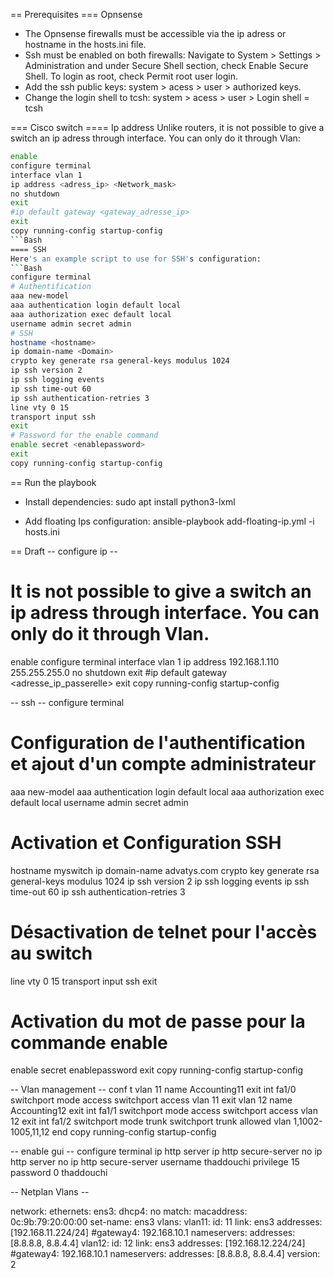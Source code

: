 == Prerequisites
=== Opnsense
- The Opnsense firewalls must be accessible via the ip adress or hostname in the hosts.ini file.
- Ssh must be enabled on both firewalls: Navigate to System > Settings > Administration and under Secure Shell section, check Enable Secure Shell. To login as root, check Permit root user login.
- Add the ssh public keys: system > acess > user > authorized keys.
- Change the login shell to tcsh: system > acess > user >  Login shell = tcsh

=== Cisco switch
==== Ip address 
Unlike routers, it is not possible to give a switch an ip adress through interface. You can only do it through Vlan:
```Bash
enable
configure terminal
interface vlan 1
ip address <adress_ip> <Network_mask>
no shutdown
exit
#ip default gateway <gateway_adresse_ip>
exit
copy running-config startup-config
```Bash
==== SSH
Here's an example script to use for SSH's configuration:
```Bash
configure terminal
# Authentification
aaa new-model
aaa authentication login default local
aaa authorization exec default local
username admin secret admin
# SSH
hostname <hostname>
ip domain-name <Domain>
crypto key generate rsa general-keys modulus 1024
ip ssh version 2
ip ssh logging events
ip ssh time-out 60
ip ssh authentication-retries 3
line vty 0 15
transport input ssh
exit
# Password for the enable command
enable secret <enablepassword>
exit
copy running-config startup-config
```

== Run the playbook

- Install dependencies:
sudo apt install python3-lxml


- Add floating Ips configuration:
ansible-playbook add-floating-ip.yml -i hosts.ini

== Draft
-- configure ip --
# It is not possible to give a switch an ip adress through interface. You can only do it through Vlan.
enable
configure terminal
interface vlan 1
ip address 192.168.1.110 255.255.255.0
no shutdown
exit
#ip default gateway <adresse_ip_passerelle>
exit
copy running-config startup-config

-- ssh --
configure terminal
# Configuration de l'authentification et ajout d'un compte administrateur
aaa new-model
aaa authentication login default local
aaa authorization exec default local
username admin secret admin
# Activation et Configuration SSH
hostname myswitch
ip domain-name advatys.com
crypto key generate rsa general-keys modulus 1024
ip ssh version 2
ip ssh logging events
ip ssh time-out 60
ip ssh authentication-retries 3
# Désactivation de telnet pour l'accès au switch
line vty 0 15
transport input ssh
exit
# Activation du mot de passe pour la commande enable
enable secret enablepassword
exit
copy running-config startup-config

-- Vlan management --
conf t
vlan 11
name Accounting11
exit
int fa1/0
switchport mode access
switchport access vlan 11
exit
vlan 12
name Accounting12
exit
int fa1/1
switchport mode access
switchport access vlan 12
exit
int fa1/2
switchport mode trunk
switchport trunk allowed vlan 1,1002-1005,11,12
end
copy running-config startup-config

-- enable gui -- 
configure terminal
ip http server
ip http secure-server
no ip http server
no ip http secure-server
username thaddouchi privilege 15 password 0 thaddouchi


-- Netplan Vlans --

network:
    ethernets:
        ens3:
            dhcp4: no
            match:
                macaddress: 0c:9b:79:20:00:00
            set-name: ens3
    vlans:
        vlan11:
            id: 11
            link: ens3
            addresses: [192.168.11.224/24]
            #gateway4: 192.168.10.1
            nameservers:
                addresses: [8.8.8.8, 8.8.4.4]
        vlan12:
            id: 12
            link: ens3
            addresses: [192.168.12.224/24]
            #gateway4: 192.168.10.1
            nameservers:
                addresses: [8.8.8.8, 8.8.4.4]
    version: 2
